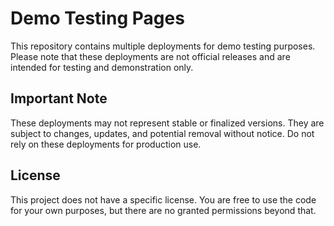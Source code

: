 # Demo Testing Pages

This repository contains multiple deployments for demo testing purposes. Please note that these deployments are not official releases and are intended for testing and demonstration only.

## Important Note

These deployments may not represent stable or finalized versions. They are subject to changes, updates, and potential removal without notice. Do not rely on these deployments for production use.

## License

This project does not have a specific license. You are free to use the code for your own purposes, but there are no granted permissions beyond that.
